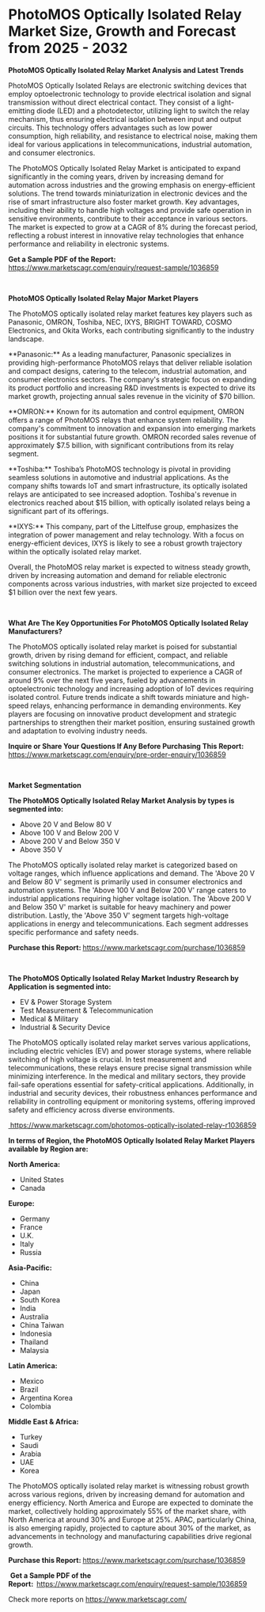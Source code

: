 <p><h1>PhotoMOS Optically Isolated Relay Market Size, Growth and Forecast from 2025 - 2032</h1></p><p><strong>PhotoMOS Optically Isolated Relay Market Analysis and Latest Trends</strong></p>
<p><p>PhotoMOS Optically Isolated Relays are electronic switching devices that employ optoelectronic technology to provide electrical isolation and signal transmission without direct electrical contact. They consist of a light-emitting diode (LED) and a photodetector, utilizing light to switch the relay mechanism, thus ensuring electrical isolation between input and output circuits. This technology offers advantages such as low power consumption, high reliability, and resistance to electrical noise, making them ideal for various applications in telecommunications, industrial automation, and consumer electronics.</p><p>The PhotoMOS Optically Isolated Relay Market is anticipated to expand significantly in the coming years, driven by increasing demand for automation across industries and the growing emphasis on energy-efficient solutions. The trend towards miniaturization in electronic devices and the rise of smart infrastructure also foster market growth. Key advantages, including their ability to handle high voltages and provide safe operation in sensitive environments, contribute to their acceptance in various sectors. The market is expected to grow at a CAGR of 8% during the forecast period, reflecting a robust interest in innovative relay technologies that enhance performance and reliability in electronic systems.</p></p>
<p><strong>Get a Sample PDF of the Report:&nbsp;</strong> <a href="https://www.marketscagr.com/enquiry/request-sample/1036859?utm_campaign=3432&utm_medium=2&utm_source=Github&utm_content=ia&utm_term=21032025&utm_id=photomos-optically-isolated-relay">https://www.marketscagr.com/enquiry/request-sample/1036859</a></p>
<p>&nbsp;</p>
<p><strong>PhotoMOS Optically Isolated Relay Major Market Players</strong></p>
<p><p>The PhotoMOS optically isolated relay market features key players such as Panasonic, OMRON, Toshiba, NEC, IXYS, BRIGHT TOWARD, COSMO Electronics, and Okita Works, each contributing significantly to the industry landscape.</p><p>**Panasonic:** As a leading manufacturer, Panasonic specializes in providing high-performance PhotoMOS relays that deliver reliable isolation and compact designs, catering to the telecom, industrial automation, and consumer electronics sectors. The company's strategic focus on expanding its product portfolio and increasing R&D investments is expected to drive its market growth, projecting annual sales revenue in the vicinity of $70 billion.</p><p>**OMRON:** Known for its automation and control equipment, OMRON offers a range of PhotoMOS relays that enhance system reliability. The company's commitment to innovation and expansion into emerging markets positions it for substantial future growth. OMRON recorded sales revenue of approximately $7.5 billion, with significant contributions from its relay segment.</p><p>**Toshiba:** Toshiba’s PhotoMOS technology is pivotal in providing seamless solutions in automotive and industrial applications. As the company shifts towards IoT and smart infrastructure, its optically isolated relays are anticipated to see increased adoption. Toshiba's revenue in electronics reached about $15 billion, with optically isolated relays being a significant part of its offerings.</p><p>**IXYS:** This company, part of the Littelfuse group, emphasizes the integration of power management and relay technology. With a focus on energy-efficient devices, IXYS is likely to see a robust growth trajectory within the optically isolated relay market.</p><p>Overall, the PhotoMOS relay market is expected to witness steady growth, driven by increasing automation and demand for reliable electronic components across various industries, with market size projected to exceed $1 billion over the next few years.</p></p>
<p>&nbsp;</p>
<p><strong>What Are The Key Opportunities For PhotoMOS Optically Isolated Relay Manufacturers?</strong></p>
<p><p>The PhotoMOS optically isolated relay market is poised for substantial growth, driven by rising demand for efficient, compact, and reliable switching solutions in industrial automation, telecommunications, and consumer electronics. The market is projected to experience a CAGR of around 9% over the next five years, fueled by advancements in optoelectronic technology and increasing adoption of IoT devices requiring isolated control. Future trends indicate a shift towards miniature and high-speed relays, enhancing performance in demanding environments. Key players are focusing on innovative product development and strategic partnerships to strengthen their market position, ensuring sustained growth and adaptation to evolving industry needs.</p></p>
<p><strong>Inquire or Share Your Questions If Any Before Purchasing This Report:</strong> <a href="https://www.marketscagr.com/enquiry/pre-order-enquiry/1036859?utm_campaign=3432&utm_medium=2&utm_source=Github&utm_content=ia&utm_term=21032025&utm_id=photomos-optically-isolated-relay">https://www.marketscagr.com/enquiry/pre-order-enquiry/1036859</a></p>
<p>&nbsp;</p>
<p><strong>Market Segmentation</strong></p>
<p><strong>The PhotoMOS Optically Isolated Relay Market Analysis by types is segmented into:</strong></p>
<p><ul><li>Above 20 V and Below 80 V</li><li>Above 100 V and Below 200 V</li><li>Above 200 V and Below 350 V</li><li>Above 350 V</li></ul></p>
<p><p>The PhotoMOS optically isolated relay market is categorized based on voltage ranges, which influence applications and demand. The 'Above 20 V and Below 80 V' segment is primarily used in consumer electronics and automation systems. The 'Above 100 V and Below 200 V' range caters to industrial applications requiring higher voltage isolation. The 'Above 200 V and Below 350 V' market is suitable for heavy machinery and power distribution. Lastly, the 'Above 350 V' segment targets high-voltage applications in energy and telecommunications. Each segment addresses specific performance and safety needs.</p></p>
<p><strong>Purchase this Report:&nbsp;</strong><a href="https://www.marketscagr.com/purchase/1036859?utm_campaign=3432&utm_medium=2&utm_source=Github&utm_content=ia&utm_term=21032025&utm_id=photomos-optically-isolated-relay">https://www.marketscagr.com/purchase/1036859</a></p>
<p>&nbsp;</p>
<p><strong>The PhotoMOS Optically Isolated Relay Market Industry Research by Application is segmented into:</strong></p>
<p><ul><li>EV & Power Storage System</li><li>Test Measurement & Telecommunication</li><li>Medical & Military</li><li>Industrial & Security Device</li></ul></p>
<p><p>The PhotoMOS optically isolated relay market serves various applications, including electric vehicles (EV) and power storage systems, where reliable switching of high voltage is crucial. In test measurement and telecommunications, these relays ensure precise signal transmission while minimizing interference. In the medical and military sectors, they provide fail-safe operations essential for safety-critical applications. Additionally, in industrial and security devices, their robustness enhances performance and reliability in controlling equipment or monitoring systems, offering improved safety and efficiency across diverse environments.</p></p>
<p><a href="https://www.marketscagr.com/photomos-optically-isolated-relay-r1036859?utm_campaign=3432&utm_medium=2&utm_source=Github&utm_content=ia&utm_term=21032025&utm_id=photomos-optically-isolated-relay">&nbsp;https://www.marketscagr.com/photomos-optically-isolated-relay-r1036859</a></p>
<p><strong>In terms of Region, the PhotoMOS Optically Isolated Relay Market Players available by Region are:</strong></p>
<p>
    <p> <strong> North America: </strong>
        <ul>
            <li>United States</li>
            <li>Canada</li>
        </ul>
        </p> 
    <p> <strong> Europe: </strong>
        <ul>
            <li>Germany</li>
            <li>France</li>
            <li>U.K.</li>
            <li>Italy</li>
            <li>Russia</li>
        </ul>
        </p> 
    <p> <strong> Asia-Pacific: </strong>
        <ul>
            <li>China</li>
            <li>Japan</li>
            <li>South Korea</li>
            <li>India</li>
            <li>Australia</li>
            <li>China Taiwan</li>
            <li>Indonesia</li>
            <li>Thailand</li>
            <li>Malaysia</li>
        </ul>
        </p> 
    <p> <strong> Latin America: </strong>
        <ul>
            <li>Mexico</li>
            <li>Brazil</li>
            <li>Argentina Korea</li>
            <li>Colombia</li>
        </ul>
        </p> 
    <p> <strong> Middle East & Africa: </strong>
        <ul>
            <li>Turkey</li>
            <li>Saudi</li>
            <li>Arabia</li>
            <li>UAE</li>
            <li>Korea</li>
        </ul>
    </p>
    </p>
<p><p>The PhotoMOS optically isolated relay market is witnessing robust growth across various regions, driven by increasing demand for automation and energy efficiency. North America and Europe are expected to dominate the market, collectively holding approximately 55% of the market share, with North America at around 30% and Europe at 25%. APAC, particularly China, is also emerging rapidly, projected to capture about 30% of the market, as advancements in technology and manufacturing capabilities drive regional growth.</p></p>
<p><strong>Purchase this Report: </strong><a href="https://www.marketscagr.com/purchase/1036859?utm_campaign=3432&utm_medium=2&utm_source=Github&utm_content=ia&utm_term=21032025&utm_id=photomos-optically-isolated-relay">https://www.marketscagr.com/purchase/1036859</a></p>
<p>&nbsp;<strong>Get a Sample PDF of the Report:&nbsp;&nbsp;</strong><a href="https://www.marketscagr.com/enquiry/request-sample/1036859?utm_campaign=3432&utm_medium=2&utm_source=Github&utm_content=ia&utm_term=21032025&utm_id=photomos-optically-isolated-relay">https://www.marketscagr.com/enquiry/request-sample/1036859</a></p>
<p><strong></strong></p>
<p>Check more reports on <a href="https://www.marketscagr.com/?utm_campaign=3432&utm_medium=2&utm_source=Github&utm_content=ia&utm_term=21032025&utm_id=photomos-optically-isolated-relay">https://www.marketscagr.com/</a></p>